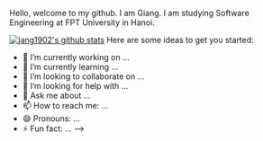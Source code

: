 Hello, welcome to my github. I am Giang. I am studying Software Engineering at FPT University in Hanoi.

[![jang1902's github stats](https://github-readme-stats.vercel.app/api?username=jang1902)](https://github.com/jang1902/github-readme-stats)
Here are some ideas to get you started:

- 🔭 I’m currently working on ...
- 🌱 I’m currently learning ...
- 👯 I’m looking to collaborate on ...
- 🤔 I’m looking for help with ...
- 💬 Ask me about ...
- 📫 How to reach me: ...
- 😄 Pronouns: ...
- ⚡ Fun fact: ...
-->
